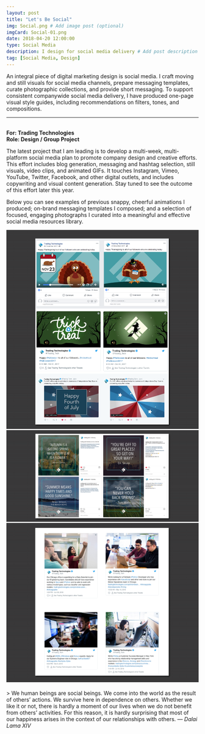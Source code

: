 ```yaml
---
layout: post
title: "Let's Be Social"
img: Social.png # Add image post (optional)
imgCard: Social-01.png
date: 2018-04-20 12:00:00
type: Social Media
description: I design for social media delivery # Add post description (optional)
tag: [Social Media, Design]
---
```

An integral piece of digital marketing design is social media.  I craft moving and still visuals for social media channels, prepare messaging templates, curate photographic collections, and provide short messaging.  To support consistent companywide social media delivery, I have produced one-page visual style guides, including recommendations on filters, tones, and compositions.

<hr/>

<b><br/>For: Trading Technologies</b><br/>
<b>Role: Design / Group Project</b>

The latest project that I am leading is to develop a multi-week, multi-platform social media plan to promote company design and creative efforts.  This effort includes blog generation, messaging and hashtag selection, still visuals, video clips, and animated GIFs.  It touches Instagram, Vimeo, YouTube, Twitter, Facebook, and other digital outlets, and includes copywriting and visual content generation. Stay tuned to see the outcome of this effort later this year.

Below you can see examples of previous snappy, cheerful animations I produced; on-brand messaging templates I composed; and a selection of focused, engaging photographs I curated into a meaningful and effective social media resources library.  

<div class="post_image_addl">
    <img src="/assets/img/Social-Animations.png" alt="Showing three of my quick animations">
</div>
<div class="post_image_addl">
    <img src="/assets/img/Social-Layout.png" alt="Showing four image layouts for social media">
</div>
<div class="post_image_addl">
    <img src="/assets/img/Social-Photography.png" alt="Showing four tweets from a library of photographs I curated">
</div>
<br/>
> We human beings are social beings. We come into the world as the result of others’ actions. We survive here in dependence on others. Whether we like it or not, there is hardly a moment of our lives when we do not benefit from others’ activities. For this reason, it is hardly surprising that most of our happiness arises in the context of our relationships with others. <cite>― Dalai Lama XIV</cite>